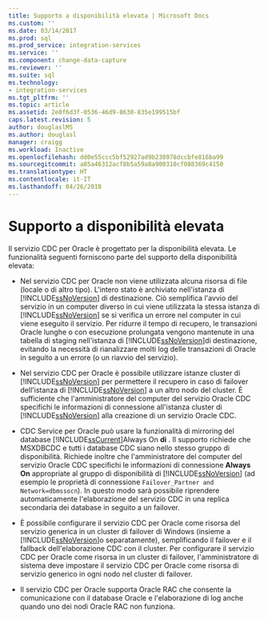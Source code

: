 ```yaml
---
title: Supporto a disponibilità elevata | Microsoft Docs
ms.custom: ''
ms.date: 03/14/2017
ms.prod: sql
ms.prod_service: integration-services
ms.service: ''
ms.component: change-data-capture
ms.reviewer: ''
ms.suite: sql
ms.technology:
- integration-services
ms.tgt_pltfrm: ''
ms.topic: article
ms.assetid: 2e0f6d3f-0536-46d9-8630-835e199515bf
caps.latest.revision: 5
author: douglaslMS
ms.author: douglasl
manager: craigg
ms.workload: Inactive
ms.openlocfilehash: dd0e55ccc5bf52927ad9b238978dccbfe816ba99
ms.sourcegitcommit: a85a46312acf8b5a59a8a900310cf088369c4150
ms.translationtype: HT
ms.contentlocale: it-IT
ms.lasthandoff: 04/26/2018
---
```

# <a name="high-availability-support"></a>Supporto a disponibilità elevata
  Il servizio CDC per Oracle è progettato per la disponibilità elevata. Le funzionalità seguenti forniscono parte del supporto della disponibilità elevata:  
  
-   Nel servizio CDC per Oracle non viene utilizzata alcuna risorsa di file (locale o di altro tipo). L'intero stato è archiviato nell'istanza di [!INCLUDE[ssNoVersion](../../includes/ssnoversion-md.md)] di destinazione. Ciò semplifica l'avvio del servizio in un computer diverso in cui viene utilizzata la stessa istanza di [!INCLUDE[ssNoVersion](../../includes/ssnoversion-md.md)] se si verifica un errore nel computer in cui viene eseguito il servizio. Per ridurre il tempo di recupero, le transazioni Oracle lunghe o con esecuzione prolungata vengono mantenute in una tabella di staging nell'istanza di [!INCLUDE[ssNoVersion](../../includes/ssnoversion-md.md)]di destinazione, evitando la necessità di rianalizzare molti log delle transazioni di Oracle in seguito a un errore (o un riavvio del servizio).  
  
-   Nel servizio CDC per Oracle è possibile utilizzare istanze cluster di [!INCLUDE[ssNoVersion](../../includes/ssnoversion-md.md)] per permettere il recupero in caso di failover dell'istanza di [!INCLUDE[ssNoVersion](../../includes/ssnoversion-md.md)] a un altro nodo del cluster. È sufficiente che l'amministratore del computer del servizio Oracle CDC specifichi le informazioni di connessione all'istanza cluster di [!INCLUDE[ssNoVersion](../../includes/ssnoversion-md.md)] alla creazione di un servizio Oracle CDC.  
  
-   CDC Service per Oracle può usare la funzionalità di mirroring del database [!INCLUDE[ssCurrent](../../includes/sscurrent-md.md)]Always On **di** . Il supporto richiede che MSXDBCDC e tutti i database CDC siano nello stesso gruppo di disponibilità. Richiede inoltre che l'amministratore del computer del servizio Oracle CDC specifichi le informazioni di connessione **Always On** appropriate al gruppo di disponibilità di [!INCLUDE[ssNoVersion](../../includes/ssnoversion-md.md)] (ad esempio le proprietà di connessione `Failover_Partner and Network=dbmssocn`). In questo modo sarà possibile riprendere automaticamente l'elaborazione del servizio CDC in una replica secondaria dei database in seguito a un failover.  
  
-   È possibile configurare il servizio CDC per Oracle come risorsa del servizio generica in un cluster di failover di Windows (insieme a [!INCLUDE[ssNoVersion](../../includes/ssnoversion-md.md)]o separatamente), semplificando il failover e il fallback dell'elaborazione CDC con il cluster. Per configurare il servizio CDC per Oracle come risorsa in un cluster di failover, l'amministratore di sistema deve impostare il servizio CDC per Oracle come risorsa di servizio generico in ogni nodo nel cluster di failover.  
  
-   Il servizio CDC per Oracle supporta Oracle RAC che consente la comunicazione con il database Oracle e l'elaborazione di log anche quando uno dei nodi Oracle RAC non funziona.  
  
  
